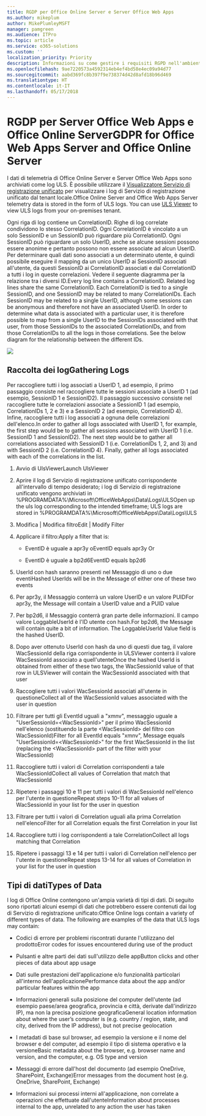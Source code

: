 ```yaml
---
title: RGDP per Office Online Server e Server Office Web Apps
ms.author: mikeplum
author: MikePlumleyMSFT
manager: pamgreen
ms.audience: ITPro
ms.topic: article
ms.service: o365-solutions
ms.custom: ''
localization_priority: Priority
description: Informazioni su come gestire i requisiti RGPD nell'ambiente Exchange Server locale.
ms.openlocfilehash: 9ae7220573a4592314eb4ef4bd58e4ec09a94d77
ms.sourcegitcommit: aabd369fc8b397f9e738374d42d8afd18b96d469
ms.translationtype: HT
ms.contentlocale: it-IT
ms.lasthandoff: 05/17/2018
---
```

# <a name="gdpr-for-office-web-apps-server-and-office-online-server"></a><span data-ttu-id="6353e-103">RGDP per Server Office Web Apps e Office Online Server</span><span class="sxs-lookup"><span data-stu-id="6353e-103">GDPR for Office Web Apps Server and Office Online Server</span></span>

<span data-ttu-id="6353e-p101">I dati di telemetria di Office Online Server e Server Office Web Apps sono archiviati come log ULS. È possibile utilizzare il [Visualizzatore Servizio di registrazione unificato](https://www.microsoft.com/en-us/download/details.aspx?id=44020) per visualizzare i log di Servizio di registrazione unificato dal tenant locale.</span><span class="sxs-lookup"><span data-stu-id="6353e-p101">Office Online Server and Office Web Apps Server telemetry data is stored in the form of ULS logs. You can use [ULS Viewer](https://www.microsoft.com/en-us/download/details.aspx?id=44020) to view ULS logs from your on-premises tenant.</span></span>

<span data-ttu-id="6353e-p102">Ogni riga di log contiene un CorrelationID. Righe di log correlate condividono lo stesso CorrelationID. Ogni CorrelationID è vincolato a un solo SessionID e un SessionID può riguardare più CorrelationID. Ogni SessionID può riguardare un solo UserID, anche se alcune sessioni possono essere anonime e pertanto possono non essere associate ad alcun UserID. Per determinare quali dati sono associati a un determinato utente, è quindi possibile eseguire il mapping da un unico UserID ai SessionID associati all'utente, da questi SessionID ai CorrelationID associati e dai CorrelationID a tutti i log in queste correlazioni. Vedere il seguente diagramma per la relazione tra i diversi ID.</span><span class="sxs-lookup"><span data-stu-id="6353e-p102">Every log line contains a CorrelationID. Related log lines share the same CorrelationID. Each CorrelationID is tied to a single SessionID, and one SessionID may be related to many CorrelationIDs. Each SessionID may be related to a single UserID, although some sessions can be anonymous and therefore not have an associated UserID. In order to determine what data is associated with a particular user, it is therefore possible to map from a single UserID to the SessionIDs associated with that user, from those SessionIDs to the associated CorrelationIDs, and from those CorrelationIDs to all the logs in those correlations. See the below diagram for the relationship between the different IDs.</span></span>

![](media/gdpr-for-office-online-server_image1.jpg)

## <a name="gathering-logs"></a><span data-ttu-id="6353e-112">Raccolta dei log</span><span class="sxs-lookup"><span data-stu-id="6353e-112">Gathering Logs</span></span>

<span data-ttu-id="6353e-p103">Per raccogliere tutti i log associati a UserID 1, ad esempio, il primo passaggio consiste nel raccogliere tutte le sessioni associate a UserID 1 (ad esempio, SessionID 1 e SessionID2). Il passaggio successivo consiste nel raccogliere tutte le correlazioni associate a SessionID 1 (ad esempio, CorrelationIDs 1, 2 e 3) e a SessionID 2 (ad esempio, CorrelationID 4). Infine, raccogliere tutti i log associati a ognuna delle correlazioni dell'elenco.</span><span class="sxs-lookup"><span data-stu-id="6353e-p103">In order to gather all logs associated with UserID 1, for example, the first step would be to gather all sessions associated with UserID 1 (i.e. SessionID 1 and SessionID2). The next step would be to gather all correlations associated with SessionID 1 (i.e. CorrelationIDs 1, 2, and 3) and with SessionID 2 (i.e. CorrelationID 4). Finally, gather all logs associated with each of the correlations in the list.</span></span>

1.  <span data-ttu-id="6353e-116">Avvio di UlsViewer</span><span class="sxs-lookup"><span data-stu-id="6353e-116">Launch UlsViewer</span></span>

2.  <span data-ttu-id="6353e-117">Aprire il log di Servizio di registrazione unificato corrispondente all'intervallo di tempo desiderato; i log di Servizio di registrazione unificato vengono archiviati in %PROGRAMDATA%\\Microsoft\\OfficeWebApps\\Data\\Logs\\ULS</span><span class="sxs-lookup"><span data-stu-id="6353e-117">Open up the uls log corresponding to the intended timeframe; ULS logs are stored in %PROGRAMDATA%\\Microsoft\\OfficeWebApps\\Data\\Logs\\ULS</span></span>

3.  <span data-ttu-id="6353e-118">Modifica | Modifica filtro</span><span class="sxs-lookup"><span data-stu-id="6353e-118">Edit | Modify Filter</span></span>

4.  <span data-ttu-id="6353e-119">Applicare il filtro:</span><span class="sxs-lookup"><span data-stu-id="6353e-119">Apply a filter that is:</span></span>

    -   <span data-ttu-id="6353e-120">EventID è uguale a apr3y o</span><span class="sxs-lookup"><span data-stu-id="6353e-120">EventID equals apr3y Or</span></span>

    -   <span data-ttu-id="6353e-121">EventID è uguale a bp2d6</span><span class="sxs-lookup"><span data-stu-id="6353e-121">EventID equals bp2d6</span></span>

5.  <span data-ttu-id="6353e-122">UserId con hash saranno presenti nel Messaggio di uno o due eventi</span><span class="sxs-lookup"><span data-stu-id="6353e-122">Hashed UserIds will be in the Message of either one of these two events</span></span>

6.  <span data-ttu-id="6353e-123">Per apr3y, il Messaggio conterrà un valore UserID e un valore PUID</span><span class="sxs-lookup"><span data-stu-id="6353e-123">For apr3y, the Message will contain a UserID value and a PUID value</span></span>

7.  <span data-ttu-id="6353e-p104">Per bp2d6, il Messaggio conterrà gran parte delle informazioni. Il campo valore LoggableUserId è l'ID utente con hash.</span><span class="sxs-lookup"><span data-stu-id="6353e-p104">For bp2d6, the Message will contain quite a bit of information. The LoggableUserId Value field is the hashed UserID.</span></span>

8.  <span data-ttu-id="6353e-126">Dopo aver ottenuto UserId con hash da uno di questi due tag, il valore WacSessionId della riga corrispondente in ULSViewer conterrà il valore WacSessionId associato a quell'utente</span><span class="sxs-lookup"><span data-stu-id="6353e-126">Once the hashed UserId is obtained from either of these two tags, the WacSessionId value of that row in ULSViewer will contain the WacSessionId associated with that user</span></span>

9.  <span data-ttu-id="6353e-127">Raccogliere tutti i valori WacSessionId associati all'utente in questione</span><span class="sxs-lookup"><span data-stu-id="6353e-127">Collect all of the WacSessionId values associated with the user in question</span></span>

10. <span data-ttu-id="6353e-128">Filtrare per tutti gli EventId uguali a "xmnv", messaggio uguale a "UserSessionId=\<WacSessionId\>" per il primo WacSessionId nell'elenco (sostituendo la parte \<WacSessionId\> del filtro con WacSessionId)</span><span class="sxs-lookup"><span data-stu-id="6353e-128">Filter for all EventId equals "xmnv", Message equals "UserSessionId=\<WacSessionId\>" for the first WacSessionId in the list (replacing the \<WacSessionId\> part of the filter with your WacSessionId)</span></span>

11. <span data-ttu-id="6353e-129">Raccogliere tutti i valori di Correlation corrispondenti a tale WacSessionId</span><span class="sxs-lookup"><span data-stu-id="6353e-129">Collect all values of Correlation that match that WacSessionId</span></span>

12. <span data-ttu-id="6353e-130">Ripetere i passaggi 10 e 11 per tutti i valori di WacSessionId nell'elenco per l'utente in questione</span><span class="sxs-lookup"><span data-stu-id="6353e-130">Repeat steps 10-11 for all values of WacSessionId in your list for the user in question</span></span>

13. <span data-ttu-id="6353e-131">Filtrare per tutti i valori di Correlation uguali alla prima Correlation nell'elenco</span><span class="sxs-lookup"><span data-stu-id="6353e-131">Filter for all Correlation equals the first Correlation in your list</span></span>

14. <span data-ttu-id="6353e-132">Raccogliere tutti i log corrispondenti a tale Correlation</span><span class="sxs-lookup"><span data-stu-id="6353e-132">Collect all logs matching that Correlation</span></span>

15. <span data-ttu-id="6353e-133">Ripetere i passaggi 13 e 14 per tutti i valori di Correlation nell'elenco per l'utente in questione</span><span class="sxs-lookup"><span data-stu-id="6353e-133">Repeat steps 13-14 for all values of Correlation in your list for the user in question</span></span>

## <a name="types-of-data"></a><span data-ttu-id="6353e-134">Tipi di dati</span><span class="sxs-lookup"><span data-stu-id="6353e-134">Types of Data</span></span>

<span data-ttu-id="6353e-p105">I log di Office Online contengono un'ampia varietà di tipi di dati. Di seguito sono riportati alcuni esempi di dati che potrebbero essere contenuti dai log di Servizio di registrazione unificato:</span><span class="sxs-lookup"><span data-stu-id="6353e-p105">Office Online logs contain a variety of different types of data. The following are examples of the data that ULS logs may contain:</span></span>

-   <span data-ttu-id="6353e-137">Codici di errore per problemi riscontrati durante l'utilizzano del prodotto</span><span class="sxs-lookup"><span data-stu-id="6353e-137">Error codes for issues encountered during use of the product</span></span>

-   <span data-ttu-id="6353e-138">Pulsanti e altre parti dei dati sull'utilizzo delle app</span><span class="sxs-lookup"><span data-stu-id="6353e-138">Button clicks and other pieces of data about app usage</span></span>

-   <span data-ttu-id="6353e-139">Dati sulle prestazioni dell'applicazione e/o funzionalità particolari all'interno dell'applicazione</span><span class="sxs-lookup"><span data-stu-id="6353e-139">Performance data about the app and/or particular features within the app</span></span>

-   <span data-ttu-id="6353e-140">Informazioni generali sulla posizione del computer dell'utente (ad esempio paese/area geografica, provincia e città, derivate dall'indirizzo IP), ma non la precisa posizione geografica</span><span class="sxs-lookup"><span data-stu-id="6353e-140">General location information about where the user’s computer is (e.g. country / region, state, and city, derived from the IP address), but not precise geolocation</span></span>

-   <span data-ttu-id="6353e-141">I metadati di base sul browser, ad esempio la versione e il nome del browser e del computer, ad esempio il tipo di sistema operativo e la versione</span><span class="sxs-lookup"><span data-stu-id="6353e-141">Basic metadata about the browser, e.g. browser name and version, and the computer, e.g. OS type and version</span></span>

-   <span data-ttu-id="6353e-142">Messaggi di errore dall'host del documento (ad esempio OneDrive, SharePoint, Exchange)</span><span class="sxs-lookup"><span data-stu-id="6353e-142">Error messages from the document host (e.g. OneDrive, SharePoint, Exchange)</span></span>

-   <span data-ttu-id="6353e-143">Informazioni sui processi interni all'applicazione, non correlate a operazioni che effettuate dall'utente</span><span class="sxs-lookup"><span data-stu-id="6353e-143">Information about processes internal to the app, unrelated to any action the user has taken</span></span>
